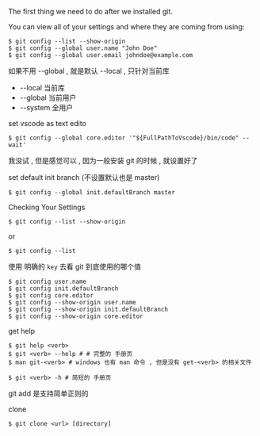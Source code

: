 The first thing we need to do after we installed git.

You can view all of your settings and where they are coming from using:
```console
$ git config --list --show-origin
$ git config --global user.name "John Doe"
$ git config --global user.email johndoe@example.com
```
如果不用 --global , 就是默认 --local , 只针对当前库
+ --local 当前库
+ --global 当前用户
+ --system 全用户

set vscode as text edito
```console 
$ git config --global core.editor '"${FullPathToVscode}/bin/code" --wait'
```
我没试 , 但是感觉可以 , 因为一般安装 git 的时候 , 就设置好了

set default init branch (不设置默认也是 master)
```console 
$ git config --global init.defaultBranch master
```
Checking Your Settings
```console
$ git config --list --show-origin
```
or
```console
$ git config --list
```
使用 明确的 `key` 去看 git 到底使用的哪个值
```console
$ git config user.name
$ git config init.defaultBranch
$ git config core.editor
$ git config --show-origin user.name
$ git config --show-origin init.defaultBranch
$ git config --show-origin core.editor
```

get help
```console
$ git help <verb>
$ git <verb> --help # # 完整的 手册页
$ man git-<verb> # windows 也有 man 命令 , 但是没有 get-<verb> 的相关文件

$ git <verb> -h # 简短的 手册页
```

git add 是支持简单正则的

clone
```shell
$ git clone <url> [directory]
```








